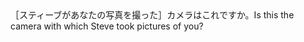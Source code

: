<tr><td>［スティーブがあなたの写真を撮った］カメラはこれですか。<td><tr><tr><td>Is this the camera with which Steve took pictures of you?<td><tr></table>


